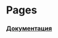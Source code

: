 # Pages

<h3><a href="https://nuxt.com/docs/guide/directory-structure/pages">Документация</a></h3>

##

